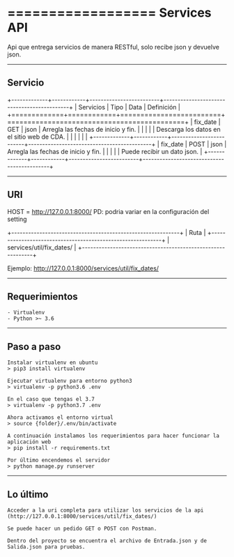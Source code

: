 ==================
Services API
==================
Api que entrega servicios de manera RESTful, solo recibe json y devuelve json.

-------------------------------
Servicio
-------------------------------

+-------------+------------+-------------------------+--------------------------------------------+
| Servicios   | Tipo       | Data                    | Definición                                 |
+=============+============+=========================+============================================+
| fix_date    | GET        | json                    | Arregla las fechas de inicio y fin.        |
|             |            |                         | Descarga los datos en el sitio web de CDA. |
|             |            |                         |                                            |
+-------------+------------+-------------------------+--------------------------------------------+
| fix_date    | POST       | json                    | Arregla las fechas de inicio y fin.        |
|             |            |                         | Puede recibir un dato json.                |
+-------------+------------+-------------------------+--------------------------------------------+

-------------------------------
URI
-------------------------------
HOST = http://127.0.0.1:8000/ 
PD: podria variar en la configuración del setting

+------------------------------------------------------------+
| Ruta                                                       |
+------------------------------------------------------------+
| services/util/fix_dates/                                   |
+------------------------------------------------------------+

Ejemplo: http://127.0.0.1:8000/services/util/fix_dates/

-------------------------------
Requerimientos
-------------------------------
    - Virtualenv
    - Python >~ 3.6

-------------------------------
Paso a paso
-------------------------------
    Instalar virtualenv en ubuntu
    > pip3 install virtualenv

    Ejecutar virtualenv para entorno python3
    > virtualenv -p python3.6 .env

    En el caso que tengas el 3.7
    > virtualenv -p python3.7 .env

    Ahora activamos el entorno virtual
    > source {folder}/.env/bin/activate

    A continuación instalamos los requerimientos para hacer funcionar la aplicación web
    > pip install -r requirements.txt

    Por último encendemos el servidor
    > python manage.py runserver

-------------------------------
Lo último
-------------------------------
    Acceder a la uri completa para utilizar los servicios de la api (http://127.0.0.1:8000/services/util/fix_dates/)
    
    Se puede hacer un pedido GET o POST con Postman.

    Dentro del proyecto se encuentra el archivo de Entrada.json y de Salida.json para pruebas.
